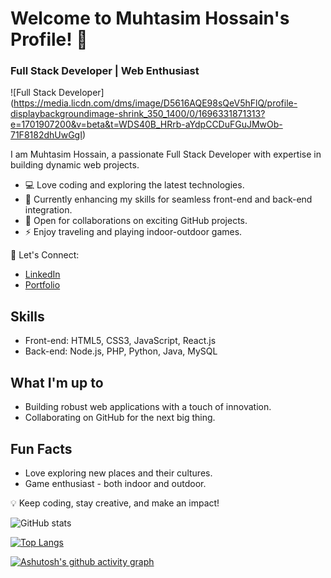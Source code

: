 
# Welcome to Muhtasim Hossain's Profile! 👋
### Full Stack Developer | Web Enthusiast

![Full Stack Developer] (https://media.licdn.com/dms/image/D5616AQE98sQeV5hFlQ/profile-displaybackgroundimage-shrink_350_1400/0/1696331871313?e=1701907200&v=beta&t=WDS40B_HRrb-aYdpCCDuFGuJMwOb-71F8182dhUwGgI)


I am Muhtasim Hossain, a passionate Full Stack Developer with expertise in building dynamic web projects.

- 💻 Love coding and exploring the latest technologies.
- 🔭 Currently enhancing my skills for seamless front-end and back-end integration.
- 👯 Open for collaborations on exciting GitHub projects.
- ⚡ Enjoy traveling and playing indoor-outdoor games.

🚀 Let's Connect:
- [LinkedIn](https://www.linkedin.com/in/md-muhtasim-hossain-a7ab63227/)
- [Portfolio](https://muhtasiim.github.io/Muhtasim/)

## Skills
- Front-end: HTML5, CSS3, JavaScript, React.js
- Back-end: Node.js, PHP, Python, Java, MySQL

## What I'm up to
- Building robust web applications with a touch of innovation.
- Collaborating on GitHub for the next big thing.

## Fun Facts
- Love exploring new places and their cultures.
- Game enthusiast - both indoor and outdoor.

💡 Keep coding, stay creative, and make an impact!

![GitHub stats](https://github-readme-stats.vercel.app/api?username=muhtasiim&show_icons=true&theme=radical)

[![Top Langs](https://github-readme-stats.vercel.app/api/top-langs/?username=muhtasiim&layout=compact&theme=radical)](https://github.com/anuraghazra/github-readme-stats)

[![Ashutosh's github activity graph](https://github-readme-activity-graph.vercel.app/graph?username=muhtasiim&bg_color=ffcfe9&color=9e4c98&line=9e4c98&point=403d3d&area=true&hide_border=true)](https://github.com/ashutosh00710/github-readme-activity-graph)
